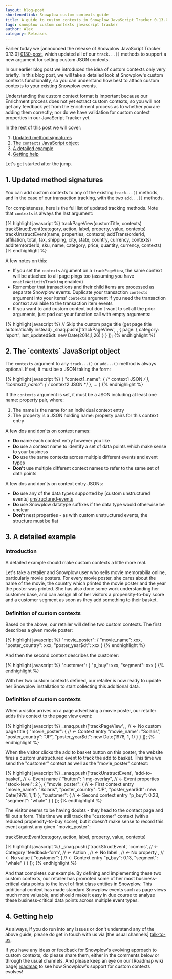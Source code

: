 ```yaml
---
layout: blog-post
shortenedlink: Snowplow custom contexts guide
title: A guide to custom contexts in Snowplow JavaScript Tracker 0.13.0
tags: snowplow custom contexts javascript tracker
author: Alex
category: Releases
---
```


Earlier today we [announced the release of Snowplow JavaScript Tracker 0.13.0] [0130-post], which updated all of our `track...()` methods to support a new argument for setting custom JSON contexts.

In our earlier blog post we introduced the idea of custom contexts only very briefly. In this blog post, we will take a detailed look at Snowplow's custom contexts functionality, so you can understand how best to attach custom contexts to your existing Snowplow events.

Understanding the custom context format is important because our Enrichment process does not yet extract custom contexts, so you will not get any feedback yet from the Enrichment process as to whether you are adding them correctly; nor do we have validation for custom context properties in our JavaScript Tracker yet.

In the rest of this post we will cover:

1. [Updated method signatures](/blog/2014/01/27/snowplow-custom-contexts-guide/#sigs)
2. [The `contexts` JavaScript object](/blog/2014/01/27/snowplow-custom-contexts-guide/#contexts)
3. [A detailed example](/blog/2014/01/27/snowplow-custom-contexts-guide/#eg)
4. [Getting help](/blog/2014/01/27/snowplow-custom-contexts-guide/#help)

Let's get started after the jump.

<!--more-->

<h2><a name="sigs">1. Updated method signatures</a></h2>

You can add custom contexts to any of the existing `track...()` methods, and in the case of our transaction tracking, with the two `add...()` methods.

For completeness, here is the full list of updated tracking methods. Note that `contexts` is always the last argument:

{% highlight javascript %}
trackPageView(customTitle, contexts)
trackStructEvent(category, action, label, property, value, contexts)
trackUnstructEvent(name, properties, contexts) 
addTrans(orderId, affiliation, total, tax, shipping, city, state, country, currency, contexts) 
addItem(orderId, sku, name, category, price, quantity, currency, contexts)
{% endhighlight %}

A few notes on this:

* If you set the `contexts` argument on a `trackPageView`, the same context will be attached to all page pings too (assuming you have `enableActivityTracking` enabled)
* Remember that transactions and their child items are processed as separate Snowplow events. Duplicate your transaction `contexts` argument into your items' `contexts` argument if you need the transaction context available to the transaction item events
* If you want to add custom context but don't want to set all the prior arguments, just pad out your function call with empty arguments:

{% highlight javascript %}
// Skip the custom page title (get page title automatically instead)
_snaq.push(['trackPageView', , {
  page: {
    category: 'sport',
    last_updated$dt: new Date(2014,1,26)
  }
} ]);
{% endhighlight %}

<h2><a name="contexts">2. The `contexts` JavaScript object</a></h2>

The `contexts` argument to any `track...()` or `add...()` method is always optional. If set, it must be a JSON taking the form:

{% highlight javascript %}
{
	"context1_name": { /* context1 JSON */ },
	"context2_name": { /* context2 JSON */ },
	...
}
{% endhighlight %}

If the `contexts` argument is set, it must be a JSON including at least one name: property pair, where:

1. The name is the name for an individual context entry
2. The property is a JSON holding name: property pairs for this context entry

A few dos and don'ts on context names:

* **Do** name each context entry however you like
* **Do** use a context name to identify a set of data points which make sense to your business
* **Do** use the same contexts across multiple different events and event types
* **Don't** use multiple different context names to refer to the same set of data points

A few dos and don'ts on context entry JSONs:

* **Do** use any of the data types supported by [custom unstructured events] [unstructured-events] 
* **Do** use Snowplow datatype suffixes if the data type would otherwise be unclear
* **Don't** nest properties - as with custom unstructured events, the structure must be flat

<h2><a name="eg">3. A detailed example</a></h2>

<h3>Introduction</h3>

A detailed example should make custom contexts a little more real.

Let's take a retailer and Snowplow user who sells movie memorabilia online, particularly movie posters. For every movie poster, she cares about the name of the movie, the country which printed the movie poster and the year the poster was printed. She has also done some work understanding her customer base, and can assign all of her visitors a propensity-to-buy score and a customer segment as soon as they add something to their basket.

<h3>Definition of custom contexts</h3>

Based on the above, our retailer will define two custom contexts. The first describes a given movie poster:

{% highlight javascript %}
"movie_poster": {
	"movie_name": xxx,
	"poster_country": xxx,
	"poster_year$dt": xxx
}
{% endhighlight %}

And then the second context describes the customer:

{% highlight javascript %}
"customer": {
	"p_buy": xxx,
	"segment": xxx
}
{% endhighlight %}

With her two custom contexts defined, our retailer is now ready to update her Snowplow installation to start collecting this additional data.

<h3>Definition of custom contexts</h3>

When a visitor arrives on a page advertising a movie poster, our retailer adds this context to the page view event:

{% highlight javascript %}
_snaq.push(['trackPageView',
             ,                            // <- No custom page title
             { "movie_poster": {          // <- Context entry
             	  "movie_name": "Solaris",
             	  "poster_country": "JP",
             	  "poster_year$dt": new Date(1978, 1, 1)
               }
             }
           ]);
{% endhighlight %}

When the visitor clicks the add to basket button on this poster, the website fires a custom unstructured event to track the add to basket. This time we send the "customer" context as well as the "movie_poster" context:

{% highlight javascript %}
_snaq.push(['trackUnstructEvent',
             'add-to-basket',             // <- Event name
             { "button": "img-overlay",   // <- Event properties
               "stock-level": 2 
             },
             { "movie_poster": {          // <- First context entry
                 "movie_name": "Solaris",
                 "poster_country": "JP",
                 "poster_year$dt": new Date(1978, 1, 1)
               },
               "customer": {              // <- Second context entry
                 "p_buy": 0.23,
                 "segment": "whale"
               }
             }
           ]);
{% endhighlight %}

The visitor seems to be having doubts - they head to the contact page and fill out a form. This time we still track the "customer" context (with a reduced propensity-to-buy score), but it doesn't make sense to record this event against any given "movie_poster":

trackStructEvent(category, action, label, property, value, contexts)

{% highlight javascript %}
_snaq.push(['trackStructEvent',
             'comms',                     // <- Category
             'feedback-form',             // <- Action
             ,                            // <- No label
             ,                            // <- No property
             ,                            // <- No value
             { "customer": {              // <- Context entry
                 "p_buy": 0.13,
                 "segment": "whale"
               }
             }
           ]);
{% endhighlight %}

And that completes our example. By defining and implementing these two custom contexts, our retailer has promoted some of her most business-critical data points to the level of first class entities in Snowplow. This additional context has made standard Snowplow events such as page views much more valuable, and should make it easy in due course to analyze these business-critical data points across multiple event types.

<h2><a name="help">4. Getting help</a></h2>

As always, if you do run into any issues or don't understand any of the above guide, please do get in touch with us via [the usual channels] [talk-to-us].

If you have any ideas or feedback for Snowplow's evolving approach to custom contexts, do please share them, either in the comments below or through the usual channels. And please keep an eye on our [Roadmap wiki page] [roadmap] to see how Snowplow's support for custom contexts evolves!

[0130-post]: /blog/2014/01/26/snowplow-javascript-tracker-0.13.0-released-with-custom-contexts/
[unstructured-events]: https://github.com/snowplow/snowplow/wiki/2-Specific-event-tracking-with-the-Javascript-tracker#381-trackunstructevent

[roadmap]: https://github.com/snowplow/snowplow/wiki/Product-roadmap
[talk-to-us]: https://github.com/snowplow/snowplow/wiki/Talk-to-us
